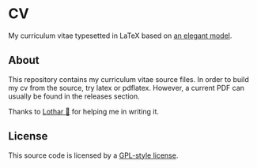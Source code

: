 # CV
My curriculum vitae typesetted in LaTeX based on [an elegant model](https://github.com/xdanaux/moderncv).  

## About
This repository contains my curriculum vitae source files. In order to build my cv from the source, try latex or pdflatex. However, a current PDF can usually be found in the releases section.  

Thanks to [Lothar :green_heart:](https://github.com/Lothar94) for helping me in writing it.

## License
This source code is licensed by a [GPL-style license](LICENSE).  
